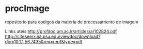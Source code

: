 procImage
=========

repositorio para codigos da materia de processamento de imagem


Links uteis
http://profdoc.um.ac.ir/articles/a/102824.pdf
http://citeseerx.ist.psu.edu/viewdoc/download?doi=10.1.1.56.7435&rep=rep1&type=pdf
